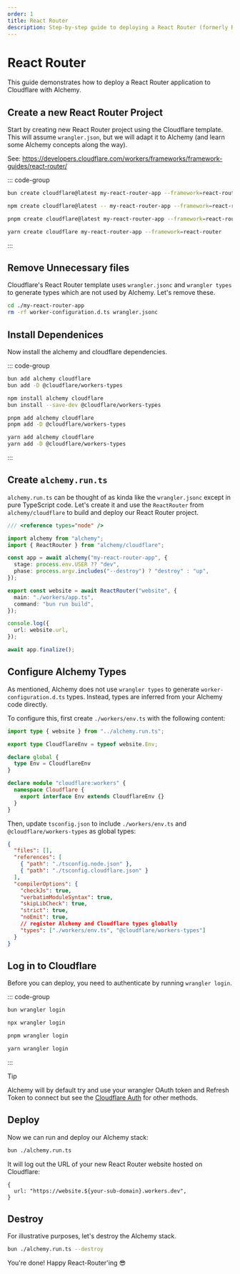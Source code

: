 ```yaml
---
order: 1
title: React Router
description: Step-by-step guide to deploying a React Router (formerly Remix) application to Cloudflare Workers using Alchemy.
---
```


# React Router

This guide demonstrates how to deploy a React Router application to Cloudflare with Alchemy.

## Create a new React Router Project

Start by creating new React Router project using the Cloudflare template. This will assume `wrangler.json`, but we will adapt it to Alchemy (and learn some Alchemy concepts along the way).

See: 
https://developers.cloudflare.com/workers/frameworks/framework-guides/react-router/

::: code-group

```sh [bun]
bun create cloudflare@latest my-react-router-app --framework=react-router
```

```sh [npm]
npm create cloudflare@latest -- my-react-router-app --framework=react-router
```

```sh [pnpm]
pnpm create cloudflare@latest my-react-router-app --framework=react-router
```

```sh [yarn]
yarn create cloudflare my-react-router-app --framework=react-router
```

:::

## Remove Unnecessary files

Cloudflare's React Router template uses `wrangler.jsonc` and `wrangler types` to generate types which are not used by Alchemy. Let's remove these.

```sh
cd ./my-react-router-app
rm -rf worker-configuration.d.ts wrangler.jsonc
```

## Install Dependenices

Now install the alchemy and cloudflare dependencies.

::: code-group

```sh [bun]
bun add alchemy cloudflare
bun add -D @cloudflare/workers-types
```

```sh [npm]
npm install alchemy cloudflare
bun install --save-dev @cloudflare/workers-types
```

```sh [pnpm]
pnpm add alchemy cloudflare
pnpm add -D @cloudflare/workers-types
```

```sh [yarn]
yarn add alchemy cloudflare
yarn add -D @cloudflare/workers-types
```
:::

## Create `alchemy.run.ts`

`alchemy.run.ts` can be thought of as kinda like the `wrangler.jsonc` except in pure TypeScript code. Let's create it and use the `ReactRouter` from `alchemy/cloudflare` to build and deploy our React Router project.

```ts
/// <reference types="node" />

import alchemy from "alchemy";
import { ReactRouter } from "alchemy/cloudflare";

const app = await alchemy("my-react-router-app", {
  stage: process.env.USER ?? "dev",
  phase: process.argv.includes("--destroy") ? "destroy" : "up",
});

export const website = await ReactRouter("website", {
  main: "./workers/app.ts",
  command: "bun run build",
});

console.log({
  url: website.url,
});

await app.finalize();
```

## Configure Alchemy Types

As mentioned, Alchemy does not use `wrangler types` to generate `worker-configuration.d.ts` types. Instead, types are inferred from your Alchemy code directly.

To configure this, first create `./workers/env.ts` with the following content:

```ts
import type { website } from "../alchemy.run.ts";

export type CloudflareEnv = typeof website.Env;

declare global {
  type Env = CloudflareEnv
}

declare module "cloudflare:workers" {
  namespace Cloudflare {
    export interface Env extends CloudflareEnv {}
  }
}
```

Then, update `tsconfig.json` to include `./workers/env.ts` and `@cloudflare/workers-types` as global types:

```json
{
  "files": [],
  "references": [
    { "path": "./tsconfig.node.json" },
    { "path": "./tsconfig.cloudflare.json" }
  ],
  "compilerOptions": {
    "checkJs": true,
    "verbatimModuleSyntax": true,
    "skipLibCheck": true,
    "strict": true,
    "noEmit": true,
    // register Alchemy and Cloudflare types globally
    "types": ["./workers/env.ts", "@cloudflare/workers-types"]
  }
}
```

## Log in to Cloudflare

Before you can deploy, you need to authenticate by running `wrangler login`.

::: code-group

```sh [bun]
bun wrangler login
```

```sh [npm]
npx wrangler login
```

```sh [pnpm]
pnpm wrangler login
```

```sh [yarn]
yarn wrangler login
```
:::



> [!TIP]
> Alchemy will by default try and use your wrangler OAuth token and Refresh Token to connect but see the [Cloudflare Auth](../guides/cloudflare-auth.md) for other methods.

## Deploy

Now we can run and deploy our Alchemy stack:

```sh
bun ./alchemy.run.ts
```

It will log out the URL of your new React Router website hosted on Cloudflare:
```
{
  url: "https://website.${your-sub-domain}.workers.dev",
}
```

## Destroy

For illustrative purposes, let's destroy the Alchemy stack.

```sh
bun ./alchemy.run.ts --destroy
```

You're done! Happy React-Router'ing 😎